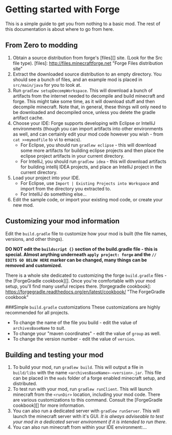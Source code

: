 # Getting started with Forge
This is a simple guide to get you from nothing to a basic mod. The rest of this documentation is about where to go from here.

## From Zero to modding
1. Obtain a source distribution from forge's [files][] site. (Look for the Src file type).
[files]: http://files.minecraftforge.net "Forge Files distribution site"
2. Extract the downloaded source distribution to an empty directory. You should see a bunch of files, and an example mod is placed in `src/main/java` for you to look at.
3. Run `gradlew setupDecompWorkspace`. This will download a bunch of artifacts from the internet needed to decompile and build minecraft and forge. This might take some time, as it will download stuff and then decompile minecraft.
      Note that, in general, these things will only need to be downloaded and decompiled once, unless you delete the gradle artifact cache.
4. Choose your IDE: Forge supports developing with Eclipse or IntelliJ environments (though you can import artifacts into other environments as well, and can certainly edit your mod code however you wish - from `cat >>mymodfile` to vi to emacs).
    * For Eclipse, you should run `gradlew eclipse` - this will download some more artifacts for building eclipse projects and then place the eclipse project artifacts in your current directory.
    * For IntelliJ, you should run `gradlew idea` - this will download artifacts for building intellij IDEA projects, and place an IntelliJ project in the current directory.
5. Load your project into your IDE.
    * For Eclipse, use `Import | Existing Projects into Workspace` and import from the directory you extracted to.
    * For IntelliJ do something else...
6. Edit the sample code, or import your existing mod code, or create your new mod.

## Customizing your mod information
Edit the `build.gradle` file to customize how your mod is built (the file names, versions, and other things).

**DO NOT edit the `buildscript {}` section of the build.gradle file - this is special. Almost anything underneath `apply project: forge` and the `// EDITS GO BELOW HERE` marker can be changed, many things can be removed and customized.**

There is a whole site dedicated to customizing the forge `build.gradle` files - the [ForgeGradle cookbook][]. Once you're comfortable with your mod setup, you'll find many useful recipes there.
[forgegradle cookbook]: https://forgegradle.readthedocs.org/en/latest/cookbook/ "The ForgeGradle cookbook"

###Simple `build.gradle` customizations
These customizations are highly recommended for all projects.

* To change the name of the file you build - edit the value of `archivesBaseName` to suit.
* To change your "maven coordinates" - edit the value of `group` as well. 
* To change the version number - edit the value of `version`.

## Building and testing your mod
1. To build your mod, run `gradlew build`. This will output a file in `build/libs` with the name `<archivesBaseName>-<version>.jar`. This file can be placed in the `mods` folder of a forge enabled minecraft setup, and distributed.
2. To test run with your mod, run `gradlew runClient`. This will launch minecraft from the `<runDir>` location, including your mod code. There are various customizations to this command. Consult the [ForgeGradle cookbook][] for more information.
3. You can also run a dedicated server with `gradlew runServer`. This will launch the minecraft server with it's GUI. *It is always adviseable to test your mod in a dedicated server environment if it is intended to run there*.
4. You can also run minecraft from within your IDE environment:...
